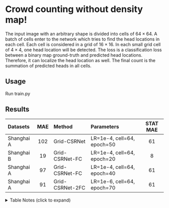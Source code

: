 # Crowd counting without density map!
The input image with an arbitrary shape is divided into cells of $64 \times 64$. 
A batch of cells enter to the network which tries to find the head locations in each cell.
Each cell is considered in a grid of $16 \times 16$. In each small grid cell of $4 \times 4$, one head location will be detected.
The loss is a classification loss between a binary map ground-truth and predicted head locations.
Therefore, it can localize the head location as well. 
The final count is the summation of predicted heads in all cells.


## Usage
Run train.py

## Results 

| Datasets        | MAE   | Method              | Parameters                        | STAT MAE |
|:--------------- |:-----:|:--------------------|:----------------------------------|:--------:|
| Shanghai A      | 102   | Grid-CSRNet         | LR=1e-4, cell=64, epoch=50        |    61    |
| Shanghai B      | 19    | Grid-CSRNet-FC      | LR=1e-4, cell=64, epoch=20        |     8    | 
| Shanghai A      | 97    | Grid-CSRNet-FC      | LR=1e-4, cell=64, epoch=40        |    61    |  
| Shanghai A      | 91    | Grid-CSRNet-2FC     | LR=1e-6, cell=64, epoch=70        |    61    |     

<details>
  <summary>Table Notes (click to expand)</summary>
  
  * Grid-CSRNet denotes grid-based CSRNet architecture
  * FC denotes fully connected layer 
  * LR = learning rate
</details>
